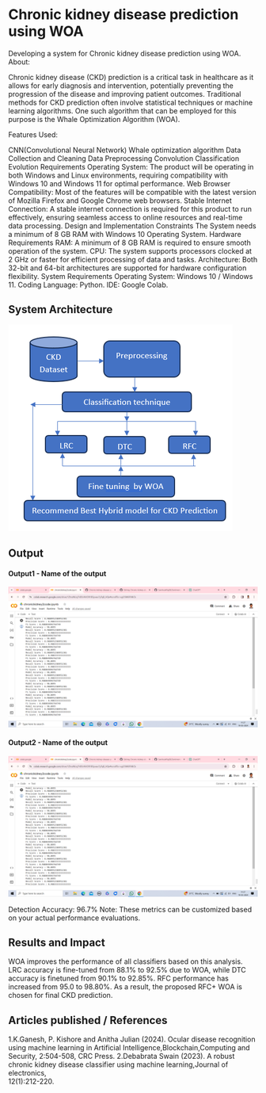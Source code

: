 # Chronic kidney disease prediction using WOA
Developing a system for Chronic kidney disease prediction using WOA.
About:

Chronic kidney disease (CKD) prediction is a critical task in healthcare as it allows for early diagnosis and intervention, potentially preventing the progression of the disease and improving patient outcomes. Traditional methods for CKD prediction often involve statistical techniques or machine learning algorithms. One such algorithm that can be employed for this purpose is the Whale Optimization Algorithm (WOA).

Features Used:

CNN(Convolutional Neural Network)
Whale optimization algorithm
Data Collection and Cleaning
Data Preprocessing
Convolution
Classification
Evolution
Requirements
Operating System: The product will be operating in both Windows and Linux environments, requiring compatibility with Windows 10 and Windows 11 for optimal performance.
Web Browser Compatibility: Most of the features will be compatible with the latest version of Mozilla Firefox and Google Chrome web browsers.
Stable Internet Connection: A stable internet connection is required for this product to run effectively, ensuring seamless access to online resources and real-time data processing.
Design and Implementation Constraints
The System needs a minimum of 8 GB RAM with Windows 10 Operating System.
Hardware Requirements
RAM: A minimum of 8 GB RAM is required to ensure smooth operation of the system.
CPU: The system supports processors clocked at 2 GHz or faster for efficient processing of data and tasks.
Architecture: Both 32-bit and 64-bit architectures are supported for hardware configuration flexibility.
System Requirements
Operating System: Windows 10 / Windows 11.
Coding Language: Python.
IDE: Google Colab.
## System Architecture
<!--Embed the system architecture diagram as shown below-->

![Screenshot 2023-11-25 133637](https://github.com/TNIDHIAN/Chronic-kidney-disease-prediction-using-WOA/blob/main/architecture%20diagram.png
)


## Output

<!--Embed the Output picture at respective places as shown below as shown below-->
#### Output1 - Name of the output

![Screenshot 2023-11-25 134037](https://github.com/TNIDHIAN/Chronic-kidney-disease-prediction-using-WOA/blob/main/Screenshot%20(627).png)

#### Output2 - Name of the output
![Screenshot 2023-11-25 134253](https://github.com/TNIDHIAN/Chronic-kidney-disease-prediction-using-WOA/blob/main/Screenshot%20(628).png)

Detection Accuracy: 96.7%
Note: These metrics can be customized based on your actual performance evaluations.


## Results and Impact
<!--Give the results and impact as shown below-->
WOA improves the performance of all classifiers based on 
this analysis. LRC accuracy is fine-tuned from 88.1% to 
92.5% due to WOA, while DTC accuracy is finetuned from 
90.1% to 92.85%. RFC performance has increased from 95.0 
to 98.80%. As a result, the proposed RFC+ WOA is chosen 
for final CKD prediction. 

## Articles published / References
1.K.Ganesh, P. Kishore and Anitha Julian (2024). Ocular 
disease recognition using machine learning in Artificial 
Intelligence,Blockchain,Computing and Security, 2:504-508, 
CRC Press. 
2.Debabrata Swain (2023). A robust chronic kidney disease 
classifier using machine learning,Journal of electronics,   
12(1):212-220.
